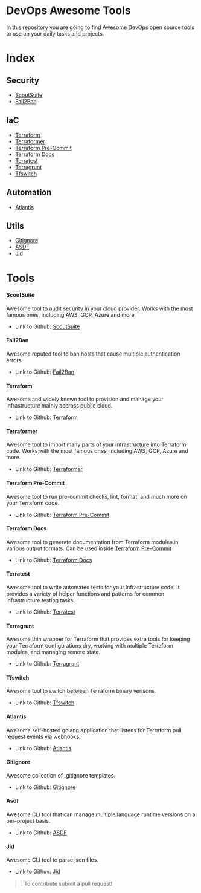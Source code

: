 # DevOps Awesome Tools

In this repository you are going to find Awesome DevOps open source tools to use on your daily tasks and projects. 

# Index

## Security

- [ScoutSuite](#scoutsuite)
- [Fail2Ban](#fail2ban)

## IaC

- [Terraform](#terraform)
- [Terraformer](#terraformer)
- [Terraform Pre-Commit](#terraform-pre-commit)
- [Terraform Docs](#terraform-docs)
- [Terratest](#terratest)
- [Terragrunt](#terragrunt)
- [Tfswitch](#tfswitch)

## Automation

- [Atlantis](#atlantis)

## Utils

- [Gitignore](#gitignore)
- [ASDF](#asdf)
- [Jid](#jid)


# Tools

#### ScoutSuite

Awesome tool to audit security in your cloud provider. Works with the most famous ones, including AWS, GCP, Azure and more.

- Link to Github: [ScoutSuite][scout-suite]

#### Fail2Ban

Awesome reputed tool to ban hosts that cause multiple authentication errors.

- Link to Github: [Fail2Ban][fail2ban]

#### Terraform

Awesome and widely known tool to provision and manage your infrastructure mainly accross public cloud.

- Link to Github: [Terraform][Terraform]

#### Terraformer
    
Awesome tool to import many parts of your infrastructure into Terraform code. Works with the most famous ones, including AWS, GCP, Azure and more.

- Link to Github: [Terraformer][terraformer]

#### Terraform Pre-Commit

Awesome tool to run pre-commit checks, lint, format, and much more on your Terraform code.

- Link to Github: [Terraform Pre-Commit][terraform-pre-commit]

#### Terraform Docs

Awesome tool to generate documentation from Terraform modules in various output formats. Can be used inside [Terraform Pre-Commit](#terraform-pre-commit)

- Link to Github: [Terraform Docs][terraform-docs]

#### Terratest

Awesome tool to write automated tests for your infrastructure code. It provides a variety of helper functions and patterns for common infrastructure testing tasks.

- Link to Github: [Terratest][terratest]

#### Terragrunt

Awesome thin wrapper for Terraform that provides extra tools for keeping your Terraform configurations dry, working with multiple Terraform modules, and managing remote state.

- Link to Github: [Terragrunt][terragrunt]

#### Tfswitch

Awesome tool to switch between Terraform binary verisons.

- Link to Github: [Tfswitch][tfswitch]

#### Atlantis

Awesome self-hosted golang application that listens for Terraform pull request events via webhooks.

- Link to Github: [Atlantis][atlantis]

#### Gitignore

Awesome collection of .gitignore templates.

- Link to Github: [Gitignore][gitignore]

#### Asdf

Awesome CLI tool that can manage multiple language runtime versions on a per-project basis.

- Link to Github: [ASDF][asdf]

#### Jid

Awesome CLI tool to parse json files.

- Link to Githuv: [Jid][jid]

> :information_source: To contribute submit a pull request!

[scout-suite]: https://github.com/nccgroup/ScoutSuite
[fail2ban]: https://github.com/fail2ban/fail2ban
[terraform]: https://github.com/hashicorp/terraform
[terraformer]: https://github.com/GoogleCloudPlatform/terraformer
[terraform-pre-commit]: https://github.com/antonbabenko/pre-commit-terraform
[terraform-docs]: https://github.com/terraform-docs/terraform-docs
[terratest]: https://github.com/gruntwork-io/terratest
[terragrunt]: https://github.com/gruntwork-io/terragrunt
[tfswitch]: https://github.com/warrensbox/terraform-switcher
[atlantis]: https://github.com/runatlantis/atlantis
[gitignore]: https://github.com/github/gitignore
[asdf]: https://github.com/asdf-vm/asdf
[jid]: https://github.com/simeji/jid